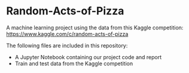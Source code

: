 # Random-Acts-of-Pizza
A machine learning project using the data from this Kaggle competition: https://www.kaggle.com/c/random-acts-of-pizza

The following files are included in this repository:
- A Jupyter Notebook containing our project code and report
- Train and test data from the Kaggle competition